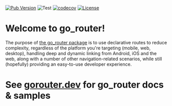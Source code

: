[![Pub
Version](https://img.shields.io/pub/v/go_router?label=go_router&labelColor=333940&logo=dart)](https://pub.dev/packages/go_router)
![Test](https://github.com/csells/go_router/workflows/validate/badge.svg)
[![codecov](https://codecov.io/gh/csells/go_router/branch/master/graph/badge.svg?token=4XJU30IGO3)](https://codecov.io/gh/csells/go_router)
[![License](https://img.shields.io/badge/License-BSD%203--Clause-blue.svg)](https://opensource.org/licenses/BSD-3-Clause)

# Welcome to go_router!

The purpose of [the go_router package](https://pub.dev/packages/go_router) is to
use declarative routes to reduce complexity, regardless of the platform you're
targeting (mobile, web, desktop), handling deep and dynamic linking from
Android, iOS and the web, along with a number of other navigation-related
scenarios, while still (hopefully) providing an easy-to-use developer
experience.

# See [gorouter.dev](https://gorouter.dev) for go_router docs & samples
